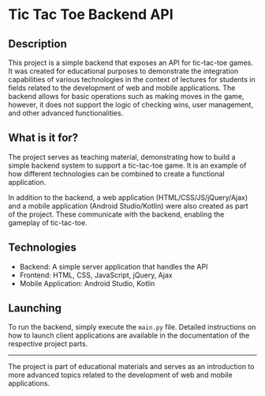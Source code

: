 
# Tic Tac Toe Backend API

## Description
This project is a simple backend that exposes an API for tic-tac-toe games. It was created for educational purposes to demonstrate the integration capabilities of various technologies in the context of lectures for students in fields related to the development of web and mobile applications. The backend allows for basic operations such as making moves in the game, however, it does not support the logic of checking wins, user management, and other advanced functionalities.

## What is it for?
The project serves as teaching material, demonstrating how to build a simple backend system to support a tic-tac-toe game. It is an example of how different technologies can be combined to create a functional application.

In addition to the backend, a web application (HTML/CSS/JS/jQuery/Ajax) and a mobile application (Android Studio/Kotlin) were also created as part of the project. These communicate with the backend, enabling the gameplay of tic-tac-toe.

## Technologies
- Backend: A simple server application that handles the API
- Frontend: HTML, CSS, JavaScript, jQuery, Ajax
- Mobile Application: Android Studio, Kotlin

## Launching
To run the backend, simply execute the `main.py` file. Detailed instructions on how to launch client applications are available in the documentation of the respective project parts.

---

The project is part of educational materials and serves as an introduction to more advanced topics related to the development of web and mobile applications.
